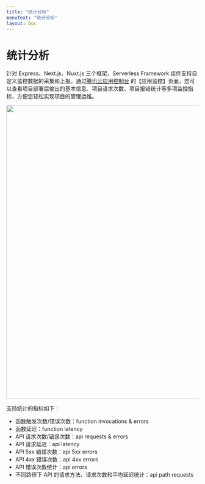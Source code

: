 ```yaml
---
title: "统计分析"
menuText: "统计分析"
layout: Doc
---
```


# 统计分析

针对 Express、Next.js、Nuxt.js 三个框架，Serverless Framework 组件支持自定义监控数据的采集和上报。通过[腾讯云应用控制台](https://console.cloud.tencent.com/sls) 的【应用监控】页面，您可以查看项目部署后输出的基本信息、项目请求次数、项目报错统计等多项监控指标，方便您轻松实现项目的管理运维。

<img src="https://img.serverlesscloud.cn/20201126/1606384460049-%E5%B1%8F%E5%B9%95%E5%BF%AB%E7%85%A7%202020-11-26%2016.22.43.png" width="770px">

支持统计的指标如下：

- 函数触发次数/错误次数：function invocations & errors
- 函数延迟：function latency
- API 请求次数/错误次数：api requests & errors
- API 请求延迟：api latency
- API 5xx 错误次数：api 5xx errors
- API 4xx 错误次数：api 4xx errors
- API 错误次数统计：api errors
- 不同路径下 API 的请求方法、请求次数和平均延迟统计：api path requests
